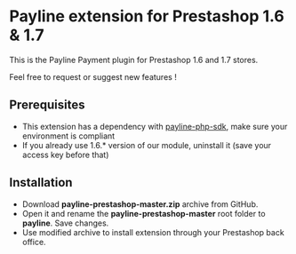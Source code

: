 Payline extension for Prestashop 1.6 &amp; 1.7
==============================================

This is the Payline Payment plugin for Prestashop 1.6 and 1.7 stores.

Feel free to request or suggest new features !

<h2>Prerequisites</h2>
<ul>
<li>This extension has a dependency with  <a href="https://github.com/PaylineByMonext/payline-php-sdk">payline-php-sdk</a>, make sure your environment is compliant</li>
<li>If you already use 1.6.* version of our module, uninstall it (save your access key before that)</li>
</ul>

<h2>Installation</h2>
<ul>
<li>Download <b>payline-prestashop-master.zip</b> archive from GitHub.</li>
<li>Open it and rename the <b>payline-prestashop-master</b> root folder to <b>payline</b>. Save changes.</li>
<li>Use modified archive to install extension through your Prestashop back office.</li>
</ul>
